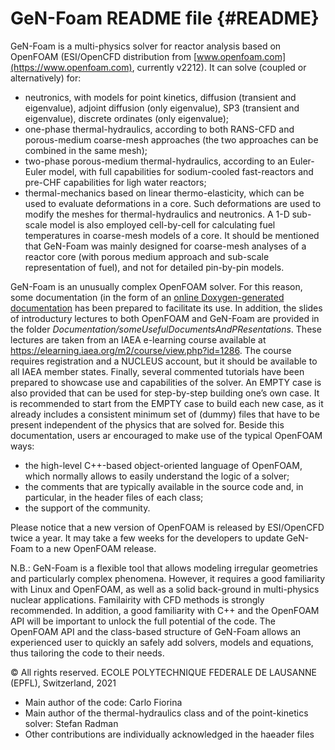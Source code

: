 # GeN-Foam README file {#README}

GeN-Foam is a multi-physics solver for reactor analysis based on OpenFOAM (ESI/OpenCFD distribution from [www.openfoam.com](https://www.openfoam.com), currently v2212). It can solve (coupled or alternatively) for:

- neutronics, with models for point kinetics, diffusion (transient and eigenvalue), adjoint diffusion (only eigenvalue), SP3 (transient and eigenvalue), discrete ordinates (only eigenvalue);
- one-phase thermal-hydraulics, according to both RANS-CFD and porous-medium coarse-mesh approaches (the two approaches can be combined in the same mesh);
- two-phase porous-medium thermal-hydraulics, according to an Euler-Euler model, with full capabilities for sodium-cooled fast-reactors and pre-CHF capabilities for ligh water reactors;
- thermal-mechanics based on linear thermo-elasticity, which can be used to evaluate deformations in a core. Such deformations are used to modify the meshes for thermal-hydraulics and neutronics.
A 1-D sub-scale model is also employed cell-by-cell for calculating fuel temperatures in coarse-mesh models of a core.  It should be mentioned that GeN-Foam was mainly designed for coarse-mesh analyses of a reactor core (with porous medium approach and sub-scale representation of fuel), and not for detailed pin-by-pin models.

GeN-Foam is an unusually complex OpenFOAM solver. For this reason, some documentation (in the form of an [online Doxygen-generated documentation](https://foam-for-nuclear.gitlab.io/GeN-Foam/index.html) has been prepared to facilitate its use. In addition, the slides of introductury lectures to both OpenFOAM and GeN-Foam are provided in the folder *Documentation/someUsefulDocumentsAndPResentations*. These lectures are taken from an IAEA e-learning course available at https://elearning.iaea.org/m2/course/view.php?id=1286. The course requires registration and a NUCLEUS account, but it should be available to all IAEA member states.  Finally, several commented tutorials have been prepared to showcase use and capabilities of the solver. An EMPTY case is also provided that can be used for step-by-step building one’s own case. It is recommended to start from the EMPTY case to build each new case, as it already includes a consistent minimum set of (dummy) files that have to be present independent of the physics that are solved for. Beside this documentation, users ar encouraged to make use of the
typical OpenFOAM ways:
- the high-level C++-based object-oriented language of OpenFOAM, which normally allows to easily understand the logic of a solver;
- the comments that are typically available in the source code and, in particular, in the header files of each class;
- the support of the community.

Please notice that a new version of OpenFOAM is released by ESI/OpenCFD twice a year. It may take a few weeks for the developers to update GeN-Foam to a new OpenFOAM release.

N.B.: GeN-Foam is a flexible tool that allows modeling irregular geometries and particularly complex phenomena. However, it requires a good familiarity with Linux and OpenFOAM, as well as a solid back-ground in multi-physics nuclear applications. Familairity with CFD methods is strongly recommended. In addition, a good familiarity with C++ and the OpenFOAM API will be important to unlock the full potential of the code. The OpenFOAM API and the class-based structure of GeN-Foam allows an experienced user to quickly an safely add solvers, models and equations, thus tailoring the code to their needs.

© All rights reserved. ECOLE POLYTECHNIQUE FEDERALE DE LAUSANNE (EPFL), Switzerland, 2021
- Main author of the code: Carlo Fiorina
- Main author of the thermal-hydraulics class and of the point-kinetics solver: Stefan Radman
- Other contributions are individually acknowledged in the haeader files
